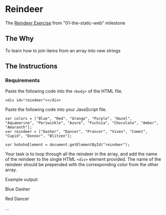 # Reindeer
The [Reindeer Exercise](https://github.com/nashville-software-school/ux-developer-milestones/blob/master/1-the-static-web/learning-materials/JS_REINDEER.md) from "01-the-static-web" milestone

## The Why
To learn how to join items from an array into new strings

## The Instructions
### Requirements
Paste the following code into the `<body>` of the HTML file.

`<div id="reindeer"></div>`

Paste the following code into your JavaScript file.

```
var colors = ["Blue", "Red", "Orange", "Purple", "Hazel", "Aquamarine", "Periwinkle", "Azure", "Fuchsia", "Chocolate", "Amber", "Amaranth"];
var reindeer = ["Dasher", "Dancer", "Prancer", "Vixen", "Comet", "Cupid", "Donner", "Blitzen"];

var hohohoElement = document.getElementById("reindeer");
```

Your task is to loop through all the reindeer in the array, and add the name of the reindeer to the single HTML `<div>` element provided. The name of the reindeer should be prepended with the corresponding color from the other array.

Example output:

Blue Dasher

Red Dancer

...
